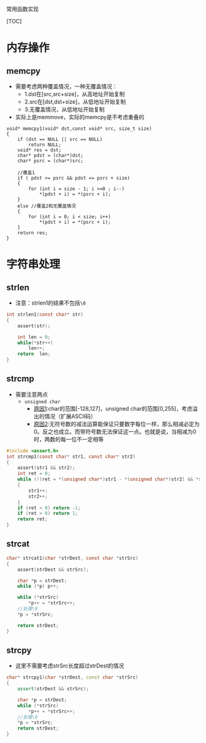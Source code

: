 常用函数实现

[TOC]

# 内存操作

## memcpy

- 需要考虑两种覆盖情况，一种无覆盖情况：
  - 1.dst在[src,src+size]，从高地址开始复制
  - 2.src在[dst,dst+size]，从低地址开始复制
  - 3.无覆盖情况，从低地址开始复制
- 实际上是memmove，实际的memcpy是不考虑重叠的

```
void* memcpy1(void* dst,const void* src, size_t size)
{
	if (dst == NULL || src == NULL)
		return NULL;
	void* res = dst;
	char* pdst = (char*)dst;
	char* psrc = (char*)src;

	//覆盖1
	if ( pdst >= psrc && pdst <= psrc + size)
	{
		for (int i = size - 1; i >=0 ; i--)
			*(pdst + i) = *(psrc + i);
	}
	else //覆盖2和无覆盖情况
	{
		for (int i = 0; i < size; i++)
			*(pdst + i) = *(psrc + i);	
	}
	return res;
}
```

# 字符串处理

## strlen

- 注意：strlen1的结果不包括`\0`

```c
int strlen1(const char* str)
{
    assert(str);

    int len = 0;
    while(*str++)   
        len++;
    return  len;
}
```

## strcmp

- 需要注意两点
  - `unsigned char`
    - [原因1](https://blog.csdn.net/sdausxc/article/details/52077140):char的范围[-128,127]，unsigned char的范围[0,255]，考虑溢出的情况（扩展ASCII码）
    - [原因2](https://bbs.csdn.net/topics/350046927):无符号数的减法运算能保证只要数字每位一样，那么相减必定为0。反之也成立。而带符号数无法保证这一点。也就是说，当相减为0时，两数的每一位不一定相等

```c
#include <assert.h>
int strcmp1(const char* str1, const char* str2)
{
	assert(str1 && str2);
	int ret = 0;
	while (!(ret = *(unsigned char*)str1 - *(unsigned char*)str2) && *str1)
	{
		str1++;
		str2++;
	}
	if (ret < 0) return -1;
	if (ret > 0) return 1;
	return ret;
}
```

## strcat

```c
char* strcat1(char *strDest, const char *strSrc)
{
	assert(strDest && strSrc);

	char *p = strDest;
	while (*p) p++;

	while (*strSrc)
		*p++ = *strSrc++;
	//处理\0
	*p = *strSrc;

	return strDest;
}
```

## strcpy

- 这里不需要考虑strSrc长度超过strDest的情况

```c++
char* strcpy1(char *strDest, const char *strSrc)
{
	assert(strDest && strSrc);

	char *p = strDest;
	while (*strSrc)
		*p++ = *strSrc++;
	//处理\0
	*p = *strSrc;
	return strDest;
}
```

